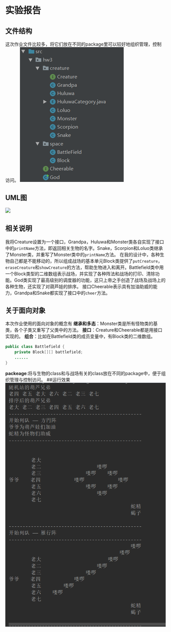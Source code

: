 # 实验报告
## 文件结构
这次作业文件比较多，将它们放在不同的package里可以较好地组织管理，控制访问。
![](image/structure.png)
## UML图
![](/image/UML.png)
## 相关说明
我将Creature设置为一个接口，Grandpa，Huluwa和Monster类各自实现了接口中的`printName`方法，即返回相关生物的名字。Snake，Scorpion和Loluo类继承了Monster类，并重写了Monster类中的`printName`方法。
在我的设计中，各种生物自己都是不能移动的，所以组成战场的基本单元Block类提供了`putCreature`，`eraseCreature`和`showCreature`的方法，帮助生物进入和离开。Battlefield类中用一个Block类型的二维数组表示战场，并实现了各种阵法和战场的打印、清除功能。God类实现了最高级别的调度器的功能，这只上帝之手创造了战场及战场上的各种生物，还实现了对葫芦娃的排序。
接口Cheerable表示具有加油助威的能力，Grandpa和Snake都实现了接口中的`cheer`方法。
## 关于面向对象
本次作业使用的面向对象的概念有
**继承和多态**：Monster类是所有怪物类的基类，各个子类又重写了父类中的方法。
**接口**：Creature和Cheerable都是用接口实现的。
**组合**：比如在Battlefield类的成员变量中，有Block类的二维数组。
```java
public class Battlefield {
    private Block[][] battlefield;
    ......
}
```
**packeage**:将与生物的class和与战场有关的class放在不同的package中，便于组织管理与控制访问。
##运行效果
![](image/result.png)
